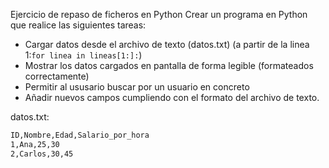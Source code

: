 Ejercicio de repaso de ficheros en Python
Crear un programa en Python que realice las siguientes tareas:
- Cargar datos desde el archivo de texto (datos.txt) (a partir de la linea 1:`for linea in lineas[1:]:`)
- Mostrar los datos cargados en pantalla de forma legible (formateados correctamente)
- Permitir al ususario buscar por un usuario en concreto
- Añadir nuevos campos cumpliendo con el formato del archivo de texto.

datos.txt:

``` txt
ID,Nombre,Edad,Salario_por_hora
1,Ana,25,30
2,Carlos,30,45
```

``` python


```